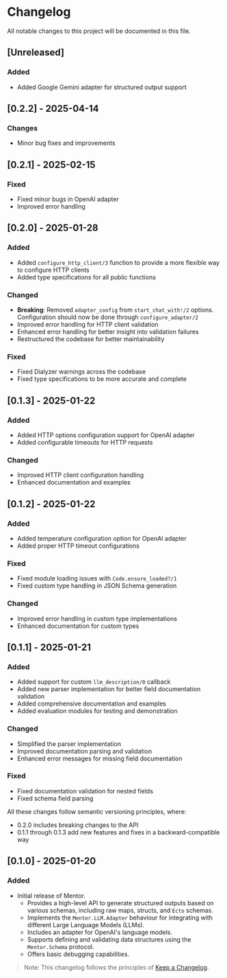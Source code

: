 # Changelog

All notable changes to this project will be documented in this file.

## [Unreleased]

### Added
- Added Google Gemini adapter for structured output support

## [0.2.2] - 2025-04-14

### Changes
- Minor bug fixes and improvements

## [0.2.1] - 2025-02-15

### Fixed
- Fixed minor bugs in OpenAI adapter
- Improved error handling

## [0.2.0] - 2025-01-28

### Added
- Added `configure_http_client/3` function to provide a more flexible way to configure HTTP clients
- Added type specifications for all public functions

### Changed
- **Breaking**: Removed `adapter_config` from `start_chat_with!/2` options. Configuration should now be done through `configure_adapter/2`
- Improved error handling for HTTP client validation
- Enhanced error handling for better insight into validation failures
- Restructured the codebase for better maintainability

### Fixed
- Fixed Dialyzer warnings across the codebase
- Fixed type specifications to be more accurate and complete

## [0.1.3] - 2025-01-22

### Added
- Added HTTP options configuration support for OpenAI adapter
- Added configurable timeouts for HTTP requests

### Changed
- Improved HTTP client configuration handling
- Enhanced documentation and examples

## [0.1.2] - 2025-01-22

### Added
- Added temperature configuration option for OpenAI adapter
- Added proper HTTP timeout configurations

### Fixed
- Fixed module loading issues with `Code.ensure_loaded?/1`
- Fixed custom type handling in JSON Schema generation

### Changed
- Improved error handling in custom type implementations
- Enhanced documentation for custom types

## [0.1.1] - 2025-01-21

### Added
- Added support for custom `llm_description/0` callback
- Added new parser implementation for better field documentation validation
- Added comprehensive documentation and examples
- Added evaluation modules for testing and demonstration

### Changed
- Simplified the parser implementation
- Improved documentation parsing and validation
- Enhanced error messages for missing field documentation

### Fixed
- Fixed documentation validation for nested fields
- Fixed schema field parsing

All these changes follow semantic versioning principles, where:
- 0.2.0 includes breaking changes to the API
- 0.1.1 through 0.1.3 add new features and fixes in a backward-compatible way

## [0.1.0] - 2025-01-20

### Added

- Initial release of Mentor.
  - Provides a high-level API to generate structured outputs based on various schemas, including raw maps, structs, and `Ecto` schemas.
  - Implements the `Mentor.LLM.Adapter` behaviour for integrating with different Large Language Models (LLMs).
  - Includes an adapter for OpenAI's language models.
  - Supports defining and validating data structures using the `Mentor.Schema` protocol.
  - Offers basic debugging capabilities.

> Note: This changelog follows the principles of [Keep a Changelog](https://keepachangelog.com/en/1.0.0/).

